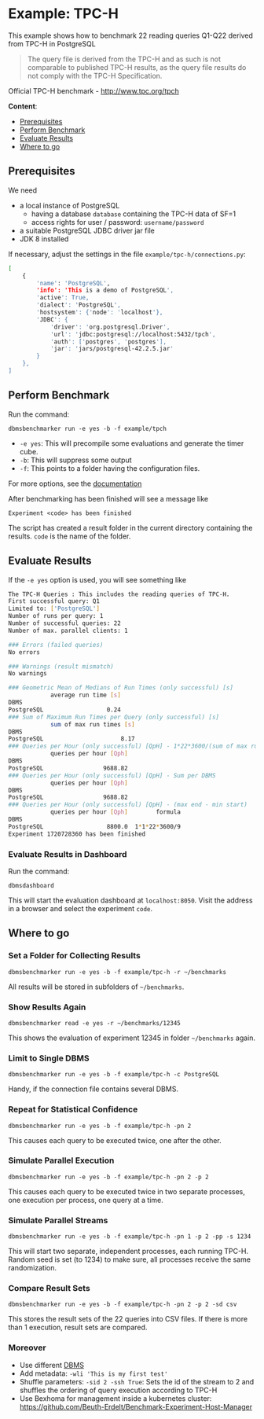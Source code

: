 # Example: TPC-H

This example shows how to benchmark 22 reading queries Q1-Q22 derived from TPC-H in PostgreSQL

> The query file is derived from the TPC-H and as such is not comparable to published TPC-H results, as the query file results do not comply with the TPC-H Specification.

Official TPC-H benchmark - http://www.tpc.org/tpch

**Content**:
* [Prerequisites](#prerequisites)
* [Perform Benchmark](#perform-benchmark)
* [Evaluate Results](#evaluate-results-in-dashboard)
* [Where to go](#where-to-go)

## Prerequisites

We need
* a local instance of PostgreSQL
  * having a database `database` containing the TPC-H data of SF=1
  * access rights for user / password: `username/password`
* a suitable PostgreSQL JDBC driver jar file
* JDK 8 installed

If necessary, adjust the settings in the file `example/tpc-h/connections.py`:

```bash
[
    {
        'name': 'PostgreSQL',
        'info': 'This is a demo of PostgreSQL',
        'active': True,
        'dialect': 'PostgreSQL',
        'hostsystem': {'node': 'localhost'},
        'JDBC': {
            'driver': 'org.postgresql.Driver',
            'url': 'jdbc:postgresql://localhost:5432/tpch',
            'auth': ['postgres', 'postgres'],
            'jar': 'jars/postgresql-42.2.5.jar'
        }
    },
]
```

## Perform Benchmark

Run the command:

`dbmsbenchmarker run -e yes -b -f example/tpch`

* `-e yes`: This will precompile some evaluations and generate the timer cube.
* `-b`: This will suppress some output
* `-f`: This points to a folder having the configuration files.

For more options, see the [documentation](Options.html#command-line-options-and-configuration)

After benchmarking has been finished will see a message like
```
Experiment <code> has been finished
```

The script has created a result folder in the current directory containing the results. `code` is the name of the folder.

## Evaluate Results

If the `-e yes` option is used, you will see something like

```bash
The TPC-H Queries : This includes the reading queries of TPC-H.
First successful query: Q1
Limited to: ['PostgreSQL']
Number of runs per query: 1
Number of successful queries: 22
Number of max. parallel clients: 1

### Errors (failed queries)
No errors

### Warnings (result mismatch)
No warnings

### Geometric Mean of Medians of Run Times (only successful) [s]
            average run time [s]
DBMS
PostgreSQL                  0.24
### Sum of Maximum Run Times per Query (only successful) [s]
            sum of max run times [s]
DBMS
PostgreSQL                      8.17
### Queries per Hour (only successful) [QpH] - 1*22*3600/(sum of max run times)
            queries per hour [Qph]
DBMS
PostgreSQL                 9688.82
### Queries per Hour (only successful) [QpH] - Sum per DBMS
            queries per hour [Qph]
DBMS
PostgreSQL                 9688.82
### Queries per Hour (only successful) [QpH] - (max end - min start)
            queries per hour [Qph]        formula
DBMS
PostgreSQL                  8800.0  1*1*22*3600/9
Experiment 1720728360 has been finished
```

### Evaluate Results in Dashboard

Run the command:

`dbmsdashboard`

This will start the evaluation dashboard at `localhost:8050`.
Visit the address in a browser and select the experiment `code`.



## Where to go

### Set a Folder for Collecting Results

`dbmsbenchmarker run -e yes -b -f example/tpc-h -r ~/benchmarks`

All results will be stored in subfolders of `~/benchmarks`.

### Show Results Again

`dbmsbenchmarker read -e yes -r ~/benchmarks/12345`

This shows the evaluation of experiment 12345 in folder `~/benchmarks` again.

### Limit to Single DBMS

`dbmsbenchmarker run -e yes -b -f example/tpc-h -c PostgreSQL`

Handy, if the connection file contains several DBMS.

### Repeat for Statistical Confidence

`dbmsbenchmarker run -e yes -b -f example/tpc-h -pn 2`

This causes each query to be executed twice, one after the other.

### Simulate Parallel Execution

`dbmsbenchmarker run -e yes -b -f example/tpc-h -pn 2 -p 2`

This causes each query to be executed twice in two separate processes, one execution per process, one query at a time.

### Simulate Parallel Streams

`dbmsbenchmarker run -e yes -b -f example/tpc-h -pn 1 -p 2 -pp -s 1234`

This will start two separate, independent processes, each running TPC-H.
Random seed is set (to 1234) to make sure, all processes receive the same randomization.

### Compare Result Sets

`dbmsbenchmarker run -e yes -b -f example/tpc-h -pn 2 -p 2 -sd csv`

This stores the result sets of the 22 queries into CSV files.
If there is more than 1 execution, result sets are compared.


### Moreover

* Use different [DBMS](DBMS.html)
* Add metadata: `-wli 'This is my first test'`
* Shuffle parameters: `-sid 2 -ssh True`: Sets the id of the stream to 2 and shuffles the ordering of query execution according to TPC-H
* Use Bexhoma for management inside a kubernetes cluster: https://github.com/Beuth-Erdelt/Benchmark-Experiment-Host-Manager

